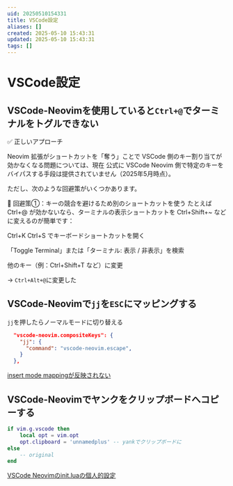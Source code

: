 ```yaml
---
uid: 20250510154331
title: VSCode設定
aliases: []
created: 2025-05-10 15:43:31
updated: 2025-05-10 15:43:31
tags: []
---
```



# VSCode設定

## VSCode-Neovimを使用していると`Ctrl+@`でターミナルをトグルできない
✅ 正しいアプローチ

Neovim 拡張がショートカットを「奪う」ことで VSCode 側のキー割り当てが効かなくなる問題については、現在 公式に VSCode Neovim 側で特定のキーをバイパスする手段は提供されていません（2025年5月時点）。

ただし、次のような回避策がいくつかあります。

🔁 回避策①：キーの競合を避けるため別のショートカットを使う
たとえば Ctrl+@ が効かないなら、ターミナルの表示ショートカットを Ctrl+Shift+~ などに変えるのが簡単です：

Ctrl+K Ctrl+S でキーボードショートカットを開く

「Toggle Terminal」または「ターミナル: 表示 / 非表示」を検索

他のキー（例：Ctrl+Shift+T など）に変更

-> `Ctrl+Alt+@`に変更した


## VSCode-Neovimで`jj`を`ESC`にマッピングする
`jj`を押したらノーマルモードに切り替える


```json:settings.json
  "vscode-neovim.compositeKeys": {
    "jj": {
      "command": "vscode-neovim.escape",
    }
  },
```


[insert mode mappingが反映されない](https://zenn.dev/kakifl/articles/vscode-vim-to-neovim#insert-mode-mapping%E3%81%8C%E5%8F%8D%E6%98%A0%E3%81%95%E3%82%8C%E3%81%AA%E3%81%84)


## VSCode-Neovimでヤンクをクリップボードへコピーする

```lua:init.lua
if vim.g.vscode then
	local opt = vim.opt
	opt.clipboard = 'unnamedplus' -- yankでクリップボードに
else
	-- original
end
```

[VSCode Neovimのinit.luaの個人的設定](https://qiita.com/fufu44/items/6dd78bb3cb8f05cf7f6b)